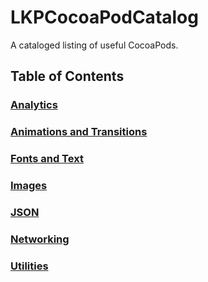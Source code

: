 LKPCocoaPodCatalog
==================

A cataloged listing of useful CocoaPods.

## Table of Contents

### [Analytics](Analytics.md)

### [Animations and Transitions](AnimationsAndTransitions.md)

### [Fonts and Text](Fonts.md)

### [Images](Images.md)

### [JSON](JSON.md)

### [Networking](Networking.md)

### [Utilities](Utilities.md)
